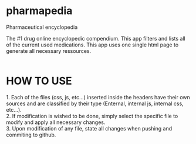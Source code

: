 # pharmapedia
Pharmaceutical encyclopedia

The #1 drug online encyclopedic compendium. This app filters and lists all of the current used medications. This app uses one single html page to generate all necessary ressources.
<br>
<br>
<H1>HOW TO USE</H1>
1. Each of the files (css, js, etc...) inserted inside the headers have their own sources and are classified by their type (Enternal, internal js, internal css, etc...).
<br>
2. If modification is wished to be done, simply select the specific file to modify and apply all necessary changes.
<br>
3. Upon modification of any file, state all changes when pushing and commiting to github.
